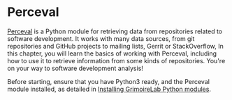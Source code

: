 # Perceval

[Perceval](https://github.com/chaoss/grimoirelab-perceval) is a Python module for retrieving data from repositories related to software development. It works with many data sources, from git repositories and GitHub projects to mailing lists, Gerrit or StackOverflow, In this chapter, you will learn the basics of working with Perceval, including how to use it to retrieve information from some kinds of repositories. You're on your way to software development analysis!

Before starting, ensure that you have Python3 ready, and the Perceval module installed, as detailed in
[Installing GrimoireLab Python modules](../basics/install.html).


